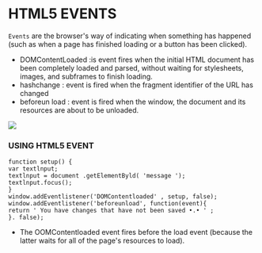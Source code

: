 # HTML5 EVENTS
`Events` are the browser's way of indicating when something has happened (such as when a page has finished loading or a button has been clicked). 
- DOMContentLoaded :is event fires when the initial HTML document has been completely loaded and parsed, without waiting for stylesheets, images, and subframes to finish loading.
- hashchange :  event is fired when the fragment identifier of the URL has changed 
- beforeun load : event is fired when the window, the document and its resources are about to be unloaded.

![](https://d1dwq032kyr03c.cloudfront.net/upload/images/20171219/20065504och2Xekk7T.png)

### USING HTML5 EVENT
```
function setup() {
var textlnput;
textlnput = document .getElementByld( 'message ');
textlnput.focus(); 
}
window.addEventlistener('DOMContentloaded' , setup, false);
window.addEventlistener('beforeunload', function(event){
return ' You have changes that have not been saved •.• ' ;
}. false); 
```
* The OOMContentloaded event fires before the load event (because the latter waits for all of the page's resources to load). 
